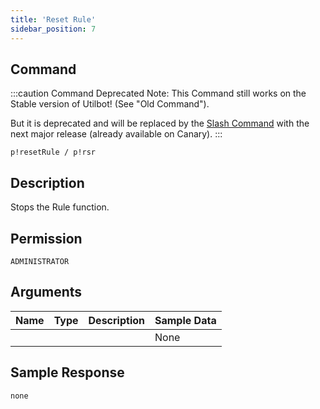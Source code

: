 ```yaml
---
title: 'Reset Rule'
sidebar_position: 7
---
```


## Command
:::caution Command Deprecated
Note: This Command still works on the Stable version of Utilbot! (See "Old Command").

But it is deprecated and will be replaced by the [Slash Command](rules) with the next major release (already available on Canary).
:::
```
p!resetRule / p!rsr
```

## Description
Stops the Rule function.

## Permission
`ADMINISTRATOR`

## Arguments
| Name | Type | Description | Sample Data |
| ---- | ---- | ----------- | ----------- |
|  |  |  | None |

## Sample Response
```
none
```
